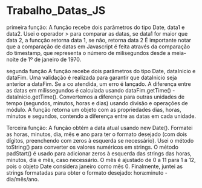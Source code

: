 # Trabalho_Datas_JS
primeira função: 
A função recebe dois parâmetros do tipo Date, data1 e data2.
Usei o operador > para comparar as datas, se data1 for maior que data 2, a funcção retorna data 1, se não, retorna data 2 
É importante notar que a comparação de datas em Javascript é feita através da comparação do timestamp,
 que representa o número de milisegundos desde a meia-noite de 1º de janeiro de 1970.

segunda função 
A função recebe dois parâmetros do tipo Date, dataInicio e dataFim.
Uma validação é realizada para garantir que dataInicio seja anterior a dataFim. Se a co  atendida, um erro é lançado.
A diferença entre as datas em milissegundos é calculada usando dataFim.getTime() - dataInicio.getTime().
Convertemos a diferença para outras unidades de tempo (segundos, minutos, horas e dias) usando divisão e operações de módulo.
A função retorna um objeto com as propriedades dias, horas, minutos e segundos, contendo a diferença entre as datas em cada unidade.

Terceira função: 
A função obtém a data atual usando new Date().
Formatei as horas, minutos, dia, mês e ano para ter o formato desejado (com dois dígitos, preenchendo com zeros à esquerda se necessário).
Usei o método toString() para converter os valores numéricos em strings.
O método padStart() é usado para adicionar zeros à esquerda das strings das horas, minutos, dia e mês, caso necessário.
O mês é ajustado de 0 a 11 para 1 a 12, pois o objeto Date considera janeiro como mês 0.
Finalmente, juntei as strings formatadas para obter o formato desejado: hora:minuto - dia/mês/ano.
